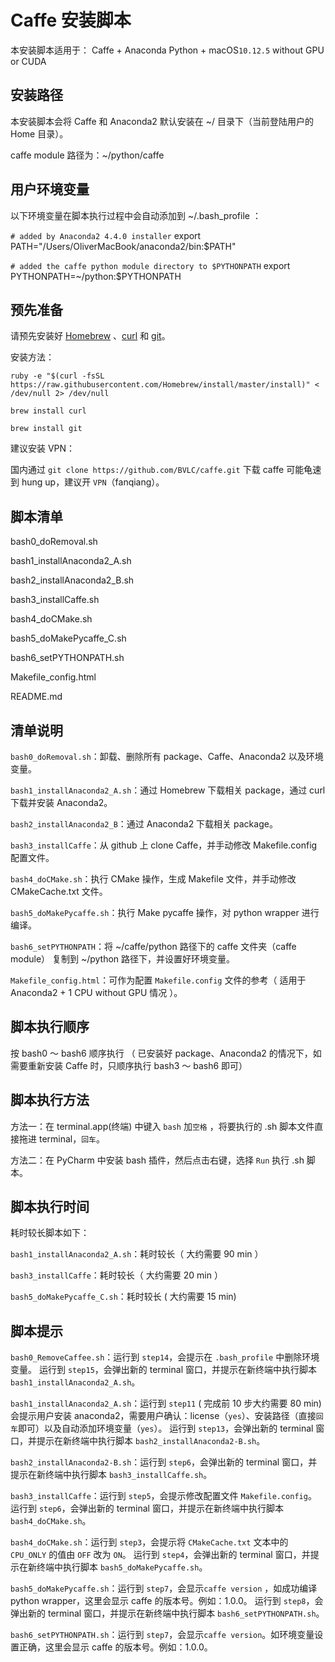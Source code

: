 # Caffe 安装脚本

本安装脚本适用于：  Caffe + Anaconda Python + macOS`10.12.5` without GPU or CUDA

## 安装路径

本安装脚本会将 Caffe 和 Anaconda2 默认安装在 ~/ 目录下（当前登陆用户的 Home 目录）。

caffe module 路径为：~/python/caffe

## 用户环境变量

以下环境变量在脚本执行过程中会自动添加到 ~/.bash_profile ：

`# added by Anaconda2 4.4.0 installer`
export PATH="/Users/OliverMacBook/anaconda2/bin:$PATH"

`# added the caffe python module directory to $PYTHONPATH`
export PYTHONPATH=~/python:$PYTHONPATH

## 预先准备

请预先安装好 [Homebrew](https://brew.sh/) 、[curl](http://macappstore.org/curl/) 和 [git](https://git-scm.com/book/en/v1/Getting-Started-Installing-Git)。

安装方法：

`ruby -e "$(curl -fsSL https://raw.githubusercontent.com/Homebrew/install/master/install)" < /dev/null 2> /dev/null`

`brew install curl`

`brew install git`

建议安装 VPN：

国内通过 `git clone https://github.com/BVLC/caffe.git` 下载 caffe 可能龟速到 hung up，建议开 `VPN`（fanqiang）。

## 脚本清单

bash0_doRemoval.sh

bash1_installAnaconda2_A.sh

bash2_installAnaconda2_B.sh

bash3_installCaffe.sh

bash4_doCMake.sh

bash5_doMakePycaffe_C.sh

bash6_setPYTHONPATH.sh

Makefile_config.html

README.md

## 清单说明

`bash0_doRemoval.sh`：卸载、删除所有 package、Caffe、Anaconda2 以及环境变量。

`bash1_installAnaconda2_A.sh`：通过 Homebrew 下载相关 package，通过 curl 下载并安装 Anaconda2。

`bash2_installAnaconda2_B`：通过 Anaconda2 下载相关 package。

`bash3_installCaffe`：从 github 上 clone Caffe，并手动修改 Makefile.config 配置文件。

`bash4_doCMake.sh`：执行 CMake 操作，生成 Makefile 文件，并手动修改 CMakeCache.txt 文件。

`bash5_doMakePycaffe.sh`：执行 Make pycaffe 操作，对 python wrapper 进行编译。

`bash6_setPYTHONPATH`：将 ~/caffe/python 路径下的 caffe 文件夹（caffe module） 复制到 ~/python 路径下，并设置好环境变量。

`Makefile_config.html`：可作为配置 `Makefile.config` 文件的参考（ 适用于 Anaconda2 + 1 CPU without GPU 情况 ）。

## 脚本执行顺序

按 bash0 ～ bash6 顺序执行 
（ 已安装好 package、Anaconda2 的情况下，如需要重新安装 Caffe 时，只顺序执行 bash3 ～ bash6 即可）

## 脚本执行方法

方法一：在 terminal.app(终端) 中键入 `bash` 加`空格` ，将要执行的 .sh 脚本文件直接拖进 terminal，`回车`。

方法二：在 PyCharm 中安装 bash 插件，然后点击右键，选择 `Run` 执行 .sh 脚本。

## 脚本执行时间

耗时较长脚本如下：

`bash1_installAnaconda2_A.sh`：耗时较长（ 大约需要 90 min ）

`bash3_installCaffe`：耗时较长（ 大约需要 20 min ）

`bash5_doMakePycaffe_C.sh`：耗时较长 ( 大约需要 15 min)

## 脚本提示

`bash0_RemoveCaffee.sh`：运行到 `step14`，会提示在 `.bash_profile` 中删除环境变量。
运行到 `step15`，会弹出新的 terminal 窗口，并提示在新终端中执行脚本 `bash1_installAnaconda2_A.sh`。

`bash1_installAnaconda2_A.sh`：运行到 `step11` ( 完成前 10 步大约需要 80 min) 会提示用户安装 anaconda2，需要用户确认：license（`yes`）、安装路径（直接`回车`即可）以及自动添加环境变量（`yes`）。
运行到 `step13`，会弹出新的 terminal 窗口，并提示在新终端中执行脚本 `bash2_installAnaconda2-B.sh`。
                       
`bash2_installAnaconda2-B.sh`：运行到 `step6`，会弹出新的 terminal 窗口，并提示在新终端中执行脚本 `bash3_installCaffe.sh`。

`bash3_installCaffe`：运行到 `step5`，会提示修改配置文件 `Makefile.config`。
运行到 `step6`，会弹出新的 terminal 窗口，并提示在新终端中执行脚本 `bash4_doCMake.sh`。

`bash4_doCMake.sh`：运行到 `step3`，会提示将 `CMakeCache.txt` 文本中的 `CPU_ONLY` 的值由 `OFF` 改为 `ON`。
运行到 `step4`，会弹出新的 terminal 窗口，并提示在新终端中执行脚本 `bash5_doMakePycaffe.sh`。
                            
`bash5_doMakePycaffe.sh`：运行到 `step7`，会显示`caffe version` ，如成功编译 python wrapper，这里会显示 caffe 的版本号。例如：1.0.0。
运行到 `step8`，会弹出新的 terminal 窗口，并提示在新终端中执行脚本 `bash6_setPYTHONPATH.sh`。

`bash6_setPYTHONPATH.sh`：运行到 `step7`，会显示`caffe version`。如环境变量设置正确，这里会显示 caffe 的版本号。例如：1.0.0。
